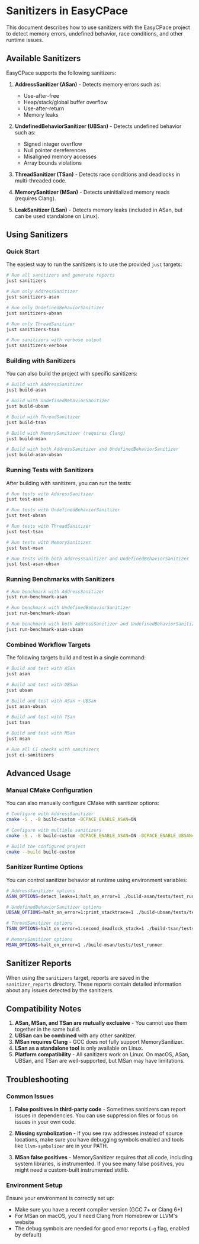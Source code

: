# Sanitizers in EasyCPace

This document describes how to use sanitizers with the EasyCPace project to detect memory errors, undefined behavior, race conditions, and other runtime issues.

## Available Sanitizers

EasyCPace supports the following sanitizers:

1. **AddressSanitizer (ASan)** - Detects memory errors such as:
   - Use-after-free
   - Heap/stack/global buffer overflow
   - Use-after-return
   - Memory leaks

2. **UndefinedBehaviorSanitizer (UBSan)** - Detects undefined behavior such as:
   - Signed integer overflow
   - Null pointer dereferences
   - Misaligned memory accesses
   - Array bounds violations

3. **ThreadSanitizer (TSan)** - Detects race conditions and deadlocks in multi-threaded code.

4. **MemorySanitizer (MSan)** - Detects uninitialized memory reads (requires Clang).

5. **LeakSanitizer (LSan)** - Detects memory leaks (included in ASan, but can be used standalone on Linux).

## Using Sanitizers

### Quick Start

The easiest way to run the sanitizers is to use the provided `just` targets:

```bash
# Run all sanitizers and generate reports
just sanitizers

# Run only AddressSanitizer
just sanitizers-asan

# Run only UndefinedBehaviorSanitizer
just sanitizers-ubsan

# Run only ThreadSanitizer
just sanitizers-tsan

# Run sanitizers with verbose output
just sanitizers-verbose
```

### Building with Sanitizers

You can also build the project with specific sanitizers:

```bash
# Build with AddressSanitizer
just build-asan

# Build with UndefinedBehaviorSanitizer
just build-ubsan

# Build with ThreadSanitizer
just build-tsan

# Build with MemorySanitizer (requires Clang)
just build-msan

# Build with both AddressSanitizer and UndefinedBehaviorSanitizer
just build-asan-ubsan
```

### Running Tests with Sanitizers

After building with sanitizers, you can run the tests:

```bash
# Run tests with AddressSanitizer
just test-asan

# Run tests with UndefinedBehaviorSanitizer
just test-ubsan

# Run tests with ThreadSanitizer
just test-tsan

# Run tests with MemorySanitizer
just test-msan

# Run tests with both AddressSanitizer and UndefinedBehaviorSanitizer
just test-asan-ubsan
```

### Running Benchmarks with Sanitizers

```bash
# Run benchmark with AddressSanitizer
just run-benchmark-asan

# Run benchmark with UndefinedBehaviorSanitizer
just run-benchmark-ubsan

# Run benchmark with both AddressSanitizer and UndefinedBehaviorSanitizer
just run-benchmark-asan-ubsan
```

### Combined Workflow Targets

The following targets build and test in a single command:

```bash
# Build and test with ASan
just asan

# Build and test with UBSan
just ubsan

# Build and test with ASan + UBSan
just asan-ubsan

# Build and test with TSan
just tsan

# Build and test with MSan
just msan

# Run all CI checks with sanitizers
just ci-sanitizers
```

## Advanced Usage

### Manual CMake Configuration

You can also manually configure CMake with sanitizer options:

```bash
# Configure with AddressSanitizer
cmake -S . -B build-custom -DCPACE_ENABLE_ASAN=ON

# Configure with multiple sanitizers
cmake -S . -B build-custom -DCPACE_ENABLE_ASAN=ON -DCPACE_ENABLE_UBSAN=ON

# Build the configured project
cmake --build build-custom
```

### Sanitizer Runtime Options

You can control sanitizer behavior at runtime using environment variables:

```bash
# AddressSanitizer options
ASAN_OPTIONS=detect_leaks=1:halt_on_error=1 ./build-asan/tests/test_runner

# UndefinedBehaviorSanitizer options
UBSAN_OPTIONS=halt_on_error=1:print_stacktrace=1 ./build-ubsan/tests/test_runner

# ThreadSanitizer options
TSAN_OPTIONS=halt_on_error=1:second_deadlock_stack=1 ./build-tsan/tests/test_runner

# MemorySanitizer options
MSAN_OPTIONS=halt_on_error=1 ./build-msan/tests/test_runner
```

## Sanitizer Reports

When using the `sanitizers` target, reports are saved in the `sanitizer_reports` directory. These reports contain detailed information about any issues detected by the sanitizers.

## Compatibility Notes

1. **ASan, MSan, and TSan are mutually exclusive** - You cannot use them together in the same build.
2. **UBSan can be combined** with any other sanitizer.
3. **MSan requires Clang** - GCC does not fully support MemorySanitizer.
4. **LSan as a standalone tool** is only available on Linux.
5. **Platform compatibility** - All sanitizers work on Linux. On macOS, ASan, UBSan, and TSan are well-supported, but MSan may have limitations.

## Troubleshooting

### Common Issues

1. **False positives in third-party code** - Sometimes sanitizers can report issues in dependencies. You can use suppression files or focus on issues in your own code.

2. **Missing symbolization** - If you see raw addresses instead of source locations, make sure you have debugging symbols enabled and tools like `llvm-symbolizer` are in your PATH.

3. **MSan false positives** - MemorySanitizer requires that all code, including system libraries, is instrumented. If you see many false positives, you might need a custom-built instrumented stdlib.

### Environment Setup

Ensure your environment is correctly set up:

- Make sure you have a recent compiler version (GCC 7+ or Clang 6+)
- For MSan on macOS, you'll need Clang from Homebrew or LLVM's website
- The debug symbols are needed for good error reports (`-g` flag, enabled by default)